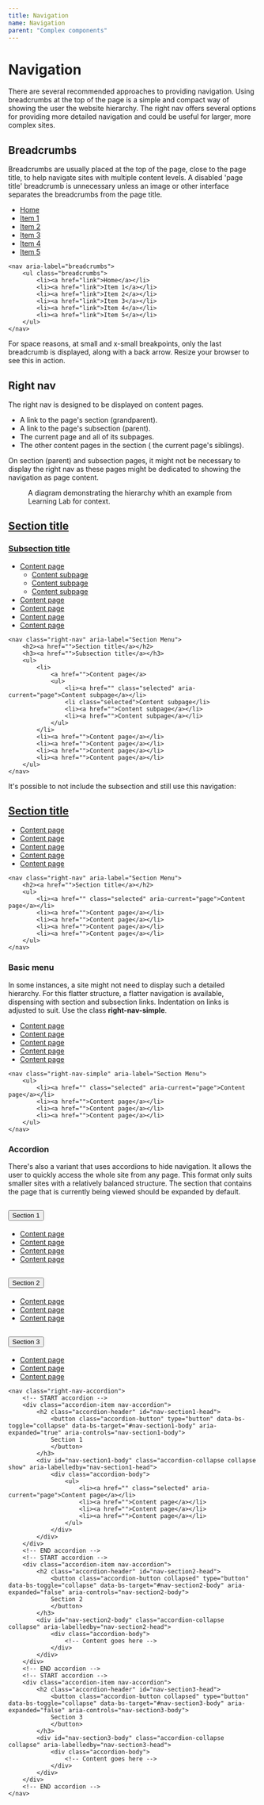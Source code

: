 ```yaml
---
title: Navigation
name: Navigation
parent: "Complex components"
---
```

<h1 class="margin-top-zero">Navigation</h1>
<p class="lead">There are several recommended approaches to providing navigation. Using breadcrumbs at the top of the page is a simple and compact way of showing the user the website hierarchy. The right nav offers several options for providing more detailed navigation and could be useful for larger, more complex sites.</p>
<h2>Breadcrumbs</h2>
<p>Breadcrumbs are usually placed at the top of the page, close to the page title, to help navigate sites with multiple content levels. A disabled 'page title' breadcrumb is unnecessary unless an image or other interface separates the breadcrumbs from the page title.</p>
<nav aria-label="breadcrumbs">
    <ul class="breadcrumbs">
        <li><a href="">Home</a></li>
        <li><a href="">Item 1</a></li>
        <li><a href="">Item 2</a></li>
        <li><a href="">Item 3</a></li>
        <li><a href="">Item 4</a></li>
        <li><a href="">Item 5</a></li>
    </ul>
</nav>
<div class="highlight">
<pre class="chroma">
<code class="language-html">&lt;nav aria-label=&quot;breadcrumbs&quot;&gt;
    &lt;ul class=&quot;breadcrumbs&quot;&gt;
        &lt;li&gt;&lt;a href=&quot;link&quot;&gt;Home&lt;/a&gt;&lt;/li&gt;
        &lt;li&gt;&lt;a href=&quot;link&quot;&gt;Item 1&lt;/a&gt;&lt;/li&gt;
        &lt;li&gt;&lt;a href=&quot;link&quot;&gt;Item 2&lt;/a&gt;&lt;/li&gt;
        &lt;li&gt;&lt;a href=&quot;link&quot;&gt;Item 3&lt;/a&gt;&lt;/li&gt;
        &lt;li&gt;&lt;a href=&quot;link&quot;&gt;Item 4&lt;/a&gt;&lt;/li&gt;
        &lt;li&gt;&lt;a href=&quot;link&quot;&gt;Item 5&lt;/a&gt;&lt;/li&gt;
    &lt;/ul&gt;
&lt;/nav&gt;</code>
</pre></div>
<p>For space reasons, at small and x-small breakpoints, only the last breadcrumb is displayed, along with a back arrow. Resize your browser to see this in action.</p>
<a name="right-nav"></a>
<h2>Right nav</h2>
<p>The right nav is designed to be displayed on content pages.</p>
<ul>
	<li>A link to the page's section (grandparent).</li>
	<li>A link to the page's subsection (parent).</li>
	<li>The current page and all of its subpages.</li>
	<li>The other content pages in the section ( the current page's siblings).
</li>
</ul>
<p>On section (parent) and subsection pages, it might not be necessary to display the right nav as these pages might be dedicated to showing the navigation as page content. </p>
<figure class="img-width-full">
   <img src="../../images/navigation-diagram.png" alt="" class="border" /> 
    <figcaption>A diagram demonstrating the hierarchy whith an example from Learning Lab for context.</figcaption>
</figure>
<nav class="right-nav margin-left-zero" aria-label="Section Menu">
    <h2><a href="">Section title</a></h2>
    <h3><a href="">Subsection title</a></h3>
    <ul>
        <li>
            <a href="">Content page</a>
            <ul>
				<li><a href="" class="selected" aria-current="page">Content subpage</a></li>
                <li><a href="">Content subpage</a></li>
                <li><a href="">Content subpage</a></li>
            </ul>
        </li>
        <li><a href="">Content page</a></li>
        <li><a href="">Content page</a></li>
        <li><a href="">Content page</a></li>
        <li><a href="">Content page</a></li>
    </ul>
</nav>
<div class="highlight">
<pre class="chroma">
<code class="language-html">&lt;nav class=&quot;right-nav&quot; aria-label=&quot;Section Menu&quot;&gt;
    &lt;h2&gt;&lt;a href=&quot;&quot;&gt;Section title&lt;/a&gt;&lt;/h2&gt;
    &lt;h3&gt;&lt;a href=&quot;&quot;&gt;Subsection title&lt;/a&gt;&lt;/h3&gt;
    &lt;ul&gt;
        &lt;li&gt;
            &lt;a href=&quot;&quot;&gt;Content page&lt;/a&gt;
            &lt;ul&gt;
				&lt;li&gt;&lt;a href=&quot;&quot; class=&quot;selected&quot; aria-current=&quot;page&quot;&gt;Content subpage&lt;/a&gt;&lt;/li&gt;
                &lt;li class=&quot;selected&quot;&gt;Content subpage&lt;/li&gt;
                &lt;li&gt;&lt;a href=&quot;&quot;&gt;Content subpage&lt;/a&gt;&lt;/li&gt;
                &lt;li&gt;&lt;a href=&quot;&quot;&gt;Content subpage&lt;/a&gt;&lt;/li&gt;
            &lt;/ul&gt;
        &lt;/li&gt;
        &lt;li&gt;&lt;a href=&quot;&quot;&gt;Content page&lt;/a&gt;&lt;/li&gt;
        &lt;li&gt;&lt;a href=&quot;&quot;&gt;Content page&lt;/a&gt;&lt;/li&gt;
        &lt;li&gt;&lt;a href=&quot;&quot;&gt;Content page&lt;/a&gt;&lt;/li&gt;
        &lt;li&gt;&lt;a href=&quot;&quot;&gt;Content page&lt;/a&gt;&lt;/li&gt;
    &lt;/ul&gt;
&lt;/nav&gt;</code>
</pre></div>
<p>It's possible to not include the subsection and still use this navigation:</p>
<nav class="right-nav margin-left-zero" aria-label="Section Menu">
    <h2 class="secion-link"><a href="">Section title</a></h2>
    <ul>
        <li><a href="" class="selected" aria-current="page">Content page</a></li>
        <li><a href="">Content page</a></li>
        <li><a href="">Content page</a></li>
        <li><a href="">Content page</a></li>
        <li><a href="">Content page</a></li>
    </ul>
</nav>
<div class="highlight">
<pre class="chroma">
<code class="language-html">&lt;nav class=&quot;right-nav&quot; aria-label=&quot;Section Menu&quot;&gt;
    &lt;h2&gt;&lt;a href=&quot;&quot;&gt;Section title&lt;/a&gt;&lt;/h2&gt;
    &lt;ul&gt;
        &lt;li&gt;&lt;a href=&quot;&quot; class=&quot;selected&quot; aria-current=&quot;page&quot;&gt;Content page&lt;/a&gt;&lt;/li&gt;
        &lt;li&gt;&lt;a href=&quot;&quot;&gt;Content page&lt;/a&gt;&lt;/li&gt;
        &lt;li&gt;&lt;a href=&quot;&quot;&gt;Content page&lt;/a&gt;&lt;/li&gt;
        &lt;li&gt;&lt;a href=&quot;&quot;&gt;Content page&lt;/a&gt;&lt;/li&gt;
        &lt;li&gt;&lt;a href=&quot;&quot;&gt;Content page&lt;/a&gt;&lt;/li&gt;
    &lt;/ul&gt;
&lt;/nav&gt;</code>
</pre></div>
<h3>Basic menu</h3>
<p>In some instances, a site might not need to display such a detailed hierarchy. For this flatter structure, a flatter navigation is available, dispensing with section and subsection links. Indentation on links is adjusted to suit. Use the class <strong>right-nav-simple</strong>.</p>
<nav class="right-nav-simple margin-left-zero" aria-label="Section Menu">
    <ul>
        <li><a href="" class="selected" aria-current="page">Content page</a></li>
        <li><a href="">Content page</a></li>
        <li><a href="">Content page</a></li>
        <li><a href="">Content page</a></li>
        <li><a href="">Content page</a></li>
    </ul>
</nav>
<div class="highlight">
<pre class="chroma">
<code class="language-html">&lt;nav class=&quot;right-nav-simple&quot; aria-label=&quot;Section Menu&quot;&gt;
    &lt;ul&gt;
        &lt;li&gt;&lt;a href=&quot;&quot; class=&quot;selected&quot; aria-current=&quot;page&quot;&gt;Content page&lt;/a&gt;&lt;/li&gt;
        &lt;li&gt;&lt;a href=&quot;&quot;&gt;Content page&lt;/a&gt;&lt;/li&gt;
        &lt;li&gt;&lt;a href=&quot;&quot;&gt;Content page&lt;/a&gt;&lt;/li&gt;
        &lt;li&gt;&lt;a href=&quot;&quot;&gt;Content page&lt;/a&gt;&lt;/li&gt;
    &lt;/ul&gt;
&lt;/nav&gt;</code>
</pre></div>

<h3>Accordion</h3>
<p>There's also a variant that uses accordions to hide navigation. It allows the user to quickly access the whole site from any page. This format only suits smaller sites with a relatively balanced structure. The section that contains the page that is currently being viewed should be expanded by default.</p>
<nav class="right-nav-accordion margin-left-zero">
    <div class="accordion-item nav-accordion">
        <h2 class="accordion-header" id="nav-section1-head">
            <button class="accordion-button" type="button" data-bs-toggle="collapse" data-bs-target="#nav-section1-body" aria-expanded="true" aria-controls="nav-section1-body">
            Section 1
            </button>
        </h3>
        <div id="nav-section1-body" class="accordion-collapse collapse show" aria-labelledby="nav-section1-head">
            <div class="accordion-body">
                <ul>
                    <li><a href="" class="selected" aria-current="page">Content page</a></li>
                    <li><a href="">Content page</a></li>
                    <li><a href="">Content page</a></li>
                    <li><a href="">Content page</a></li>
                </ul>
            </div>
        </div>
    </div>
    <!-- END accordion -->
    <!-- START accordion -->
    <div class="accordion-item nav-accordion">
        <h2 class="accordion-header" id="nav-section2-head">
            <button class="accordion-button collapsed" type="button" data-bs-toggle="collapse" data-bs-target="#nav-section2-body" aria-expanded="false" aria-controls="nav-section2-body">
            Section 2
            </button>
        </h3>
        <div id="nav-section2-body" class="accordion-collapse collapse" aria-labelledby="nav-section2-head">
            <div class="accordion-body">
                <ul>
                    <li><a href="">Content page</a></li>
                    <li><a href="">Content page</a></li>
                    <li><a href="">Content page</a></li>
                </ul>
            </div>
        </div>
    </div>
    <!-- END accordion -->
    <!-- START accordion -->
    <div class="accordion-item nav-accordion">
        <h2 class="accordion-header" id="nav-section3-head">
            <button class="accordion-button collapsed" type="button" data-bs-toggle="collapse" data-bs-target="#nav-section3-body" aria-expanded="false" aria-controls="nav-section3-body">
            Section 3
            </button>
        </h3>
        <div id="nav-section3-body" class="accordion-collapse collapse" aria-labelledby="nav-section3-head">
            <div class="accordion-body">
                <ul>
                    <li><a href="">Content page</a></li>
                    <li><a href="">Content page</a></li>
                    <li><a href="">Content page</a></li>
                </ul>
            </div>
        </div>
    </div>
    <!-- END accordion -->
</nav>
<div class="highlight">
<pre class="chroma">
<code class="language-html">&lt;nav class=&quot;right-nav-accordion&quot;&gt;
    &lt;!-- START accordion --&gt;
    &lt;div class=&quot;accordion-item nav-accordion&quot;&gt;
        &lt;h2 class=&quot;accordion-header&quot; id=&quot;nav-section1-head&quot;&gt;
            &lt;button class=&quot;accordion-button&quot; type=&quot;button&quot; data-bs-toggle=&quot;collapse&quot; data-bs-target=&quot;#nav-section1-body&quot; aria-expanded=&quot;true&quot; aria-controls=&quot;nav-section1-body&quot;&gt;
            Section 1
            &lt;/button&gt;
        &lt;/h3&gt;
        &lt;div id=&quot;nav-section1-body&quot; class=&quot;accordion-collapse collapse show&quot; aria-labelledby=&quot;nav-section1-head&quot;&gt;
            &lt;div class=&quot;accordion-body&quot;&gt;
                &lt;ul&gt;
                    &lt;li&gt;&lt;a href=&quot;&quot; class=&quot;selected&quot; aria-current=&quot;page&quot;&gt;Content page&lt;/a&gt;&lt;/li&gt;
                    &lt;li&gt;&lt;a href=&quot;&quot;&gt;Content page&lt;/a&gt;&lt;/li&gt;
                    &lt;li&gt;&lt;a href=&quot;&quot;&gt;Content page&lt;/a&gt;&lt;/li&gt;
                    &lt;li&gt;&lt;a href=&quot;&quot;&gt;Content page&lt;/a&gt;&lt;/li&gt;
                &lt;/ul&gt;
            &lt;/div&gt;
        &lt;/div&gt;
    &lt;/div&gt;
    &lt;!-- END accordion --&gt;
    &lt;!-- START accordion --&gt;
    &lt;div class=&quot;accordion-item nav-accordion&quot;&gt;
        &lt;h2 class=&quot;accordion-header&quot; id=&quot;nav-section2-head&quot;&gt;
            &lt;button class=&quot;accordion-button collapsed&quot; type=&quot;button&quot; data-bs-toggle=&quot;collapse&quot; data-bs-target=&quot;#nav-section2-body&quot; aria-expanded=&quot;false&quot; aria-controls=&quot;nav-section2-body&quot;&gt;
            Section 2
            &lt;/button&gt;
        &lt;/h3&gt;
        &lt;div id=&quot;nav-section2-body&quot; class=&quot;accordion-collapse collapse&quot; aria-labelledby=&quot;nav-section2-head&quot;&gt;
            &lt;div class=&quot;accordion-body&quot;&gt;
                &lt;!-- Content goes here --&gt;
            &lt;/div&gt;
        &lt;/div&gt;
    &lt;/div&gt;
    &lt;!-- END accordion --&gt;
    &lt;!-- START accordion --&gt;
    &lt;div class=&quot;accordion-item nav-accordion&quot;&gt;
        &lt;h2 class=&quot;accordion-header&quot; id=&quot;nav-section3-head&quot;&gt;
            &lt;button class=&quot;accordion-button collapsed&quot; type=&quot;button&quot; data-bs-toggle=&quot;collapse&quot; data-bs-target=&quot;#nav-section3-body&quot; aria-expanded=&quot;false&quot; aria-controls=&quot;nav-section3-body&quot;&gt;
            Section 3
            &lt;/button&gt;
        &lt;/h3&gt;
        &lt;div id=&quot;nav-section3-body&quot; class=&quot;accordion-collapse collapse&quot; aria-labelledby=&quot;nav-section3-head&quot;&gt;
            &lt;div class=&quot;accordion-body&quot;&gt;
                &lt;!-- Content goes here --&gt;
            &lt;/div&gt;
        &lt;/div&gt;
    &lt;/div&gt;
    &lt;!-- END accordion --&gt;
&lt;/nav&gt;</code>
</pre></div>